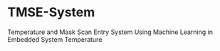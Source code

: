 # TMSE-System
Temperature and Mask Scan Entry System Using Machine Learning in Embedded System Temperature